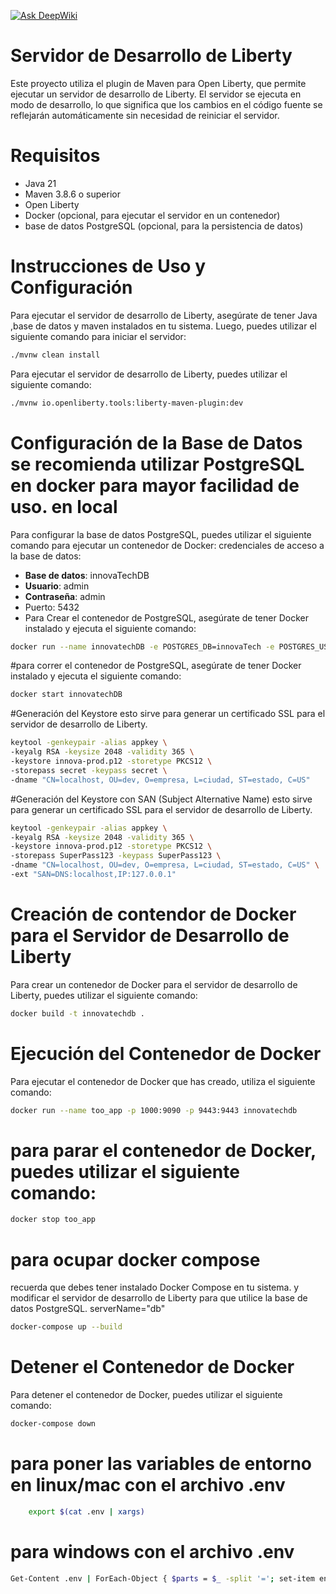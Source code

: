 [![Ask DeepWiki](https://deepwiki.com/badge.svg)](https://deepwiki.com/alkeys/glowing-guacamole)
# Servidor de Desarrollo de Liberty
Este proyecto utiliza el plugin de Maven para Open Liberty, que permite ejecutar un servidor de desarrollo de Liberty. 
El servidor se ejecuta en modo de desarrollo, lo que significa que los cambios en el código fuente se reflejarán automáticamente
sin necesidad de reiniciar el servidor.

# Requisitos
- Java 21 
- Maven 3.8.6 o superior
- Open Liberty
- Docker (opcional, para ejecutar el servidor en un contenedor) 
- base de datos PostgreSQL (opcional, para la persistencia de datos) 

# Instrucciones de Uso y Configuración
Para ejecutar el servidor de desarrollo de Liberty, asegúrate de tener Java ,base de datos y maven  instalados en tu sistema.
Luego, puedes utilizar el siguiente comando para iniciar el servidor:

```bash
./mvnw clean install
```
Para ejecutar el servidor de desarrollo de Liberty, puedes utilizar el siguiente comando:

```bash
./mvnw io.openliberty.tools:liberty-maven-plugin:dev
```

# Configuración de la Base de Datos se recomienda utilizar PostgreSQL en docker para mayor facilidad de uso. en local
Para configurar la base de datos PostgreSQL, puedes utilizar el siguiente comando para ejecutar un contenedor de Docker:
credenciales de acceso a la base de datos:
- **Base de datos**: innovaTechDB
- **Usuario**: admin
- **Contraseña**: admin
- Puerto: 5432
- Para Crear el contenedor de PostgreSQL, asegúrate de tener Docker instalado y ejecuta el siguiente comando:
```bash
docker run --name innovatechDB -e POSTGRES_DB=innovaTech -e POSTGRES_USER=admin -e POSTGRES_PASSWORD=admin -p 5432:5432 -d postgres
```
#para correr el contenedor de PostgreSQL, asegúrate de tener Docker instalado y ejecuta el siguiente comando:
```bash
docker start innovatechDB
```


#Generación del Keystore esto sirve para generar un certificado SSL para el servidor de desarrollo de Liberty.
```bash
keytool -genkeypair -alias appkey \
-keyalg RSA -keysize 2048 -validity 365 \
-keystore innova-prod.p12 -storetype PKCS12 \
-storepass secret -keypass secret \
-dname "CN=localhost, OU=dev, O=empresa, L=ciudad, ST=estado, C=US"
```

#Generación del Keystore con SAN (Subject Alternative Name) esto sirve para generar un certificado SSL para el servidor de desarrollo de Liberty. 
```bash
keytool -genkeypair -alias appkey \
-keyalg RSA -keysize 2048 -validity 365 \
-keystore innova-prod.p12 -storetype PKCS12 \
-storepass SuperPass123 -keypass SuperPass123 \
-dname "CN=localhost, OU=dev, O=empresa, L=ciudad, ST=estado, C=US" \
-ext "SAN=DNS:localhost,IP:127.0.0.1"
```


# Creación de contendor de Docker para el Servidor de Desarrollo de Liberty 
Para crear un contenedor de Docker para el servidor de desarrollo de Liberty, puedes utilizar el siguiente comando:


```bash
docker build -t innovatechdb .
```

# Ejecución del Contenedor de Docker
Para ejecutar el contenedor de Docker que has creado, utiliza el siguiente comando:

```bash 
docker run --name too_app -p 1000:9090 -p 9443:9443 innovatechdb
```
# para parar el contenedor de Docker, puedes utilizar el siguiente comando:

```bash
docker stop too_app
```


# para ocupar docker compose
recuerda que debes tener instalado Docker Compose en tu sistema. 
y modificar el servidor de desarrollo de Liberty para que utilice la base de datos PostgreSQL.
serverName="db"
```bash
docker-compose up --build
```
# Detener el Contenedor de Docker
Para detener el contenedor de Docker, puedes utilizar el siguiente comando:

```bash 
docker-compose down
```

# para poner las variables de entorno en linux/mac con el archivo .env
```bash
    export $(cat .env | xargs)
```

# para windows con el archivo .env
```bash
Get-Content .env | ForEach-Object { $parts = $_ -split '='; set-item env:$($parts[0]) $parts[1] }
```



